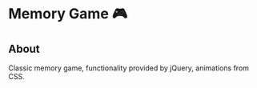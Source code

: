 # Memory Game :video_game:

## About

Classic memory game, functionality provided by jQuery, animations from CSS.

